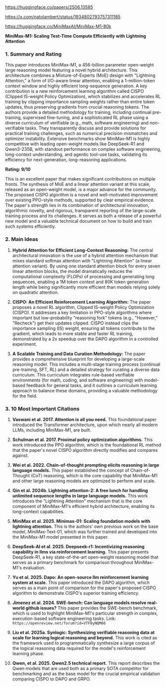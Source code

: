 https://huggingface.co/papers/2506.13585

https://x.com/natolambert/status/1934802793757311185

https://huggingface.co/MiniMaxAI/MiniMax-M1-80k

**MiniMax-M1: Scaling Test-Time Compute Efficiently with Lightning Attention**

### 1. Summary and Rating

This paper introduces MiniMax-M1, a 456-billion parameter open-weight large reasoning model featuring a novel hybrid architecture. This architecture combines a Mixture-of-Experts (MoE) design with "Lightning Attention," a form of I/O-aware linear attention, enabling a 1-million-token context window and highly efficient long-sequence generation. A key contribution is a new reinforcement learning algorithm called CISPO (Clipped IS-weight Policy Optimization), which stabilizes and accelerates RL training by clipping importance sampling weights rather than entire token updates, thus preserving gradients from crucial reasoning tokens. The authors provide a detailed methodology for training, including continual pre-training, supervised fine-tuning, and a sophisticated RL phase using a diverse curriculum of verifiable (e.g., math, software engineering) and non-verifiable tasks. They transparently discuss and provide solutions for practical training challenges, such as numerical precision mismatches and optimizer instability. Extensive benchmarks show MiniMax-M1 is highly competitive with leading open-weight models like DeepSeek-R1 and Qwen3-235B, with standout performance on complex software engineering, long-context understanding, and agentic tool-use tasks, validating its efficiency for next-generation, long-reasoning applications.

**Rating: 9/10**

This is an excellent paper that makes significant contributions on multiple fronts. The synthesis of MoE and a linear attention variant at this scale, released as an open-weight model, is a major advance for the community. The proposed CISPO algorithm is a novel and well-motivated improvement over existing PPO-style methods, supported by clear empirical evidence. The paper's strength lies in its combination of architectural innovation, algorithmic novelty, and rigorous, transparent reporting of the large-scale training process and its challenges. It serves as both a release of a powerful new model and a valuable technical document on how to build and train such systems efficiently.

### 2. Main Ideas

1.  **Hybrid Attention for Efficient Long-Context Reasoning:** The central architectural innovation is the use of a hybrid attention mechanism that mixes standard softmax attention with "Lightning Attention" (a linear attention variant). By using one standard attention block for every seven linear attention blocks, the model dramatically reduces the computational complexity (FLOPs) of processing and generating long sequences, enabling a 1M token context and 80K token generation length while being significantly more efficient than models relying solely on quadratic attention.

2.  **CISPO: An Efficient Reinforcement Learning Algorithm:** The paper proposes a novel RL algorithm, Clipped IS-weight Policy Optimization (CISPO). It addresses a key limitation in PPO-style algorithms where important but low-probability "reasoning fork" tokens (e.g., "However," "Recheck") get their updates clipped. CISPO instead clips the importance sampling (IS) weight, ensuring all tokens contribute to the gradient, which leads to more stable and faster RL training, demonstrated by a 2x speedup over the DAPO algorithm in a controlled experiment.

3.  **A Scalable Training and Data Curation Methodology:** The paper provides a comprehensive blueprint for developing a large-scale reasoning model. This includes a multi-stage training process (continual pre-training, SFT, RL) and a detailed strategy for curating a diverse data curriculum. This curriculum integrates rule-based verifiable environments (for math, coding, and software engineering) with model-based feedback for general tasks, and it outlines a curriculum learning approach to balance these domains, providing a valuable methodology for the field.

### 3. 10 Most Important Citations

1.  **Vaswani et al. 2017. Attention is all you need.**
    This foundational paper introduced the Transformer architecture, upon which nearly all modern LLMs, including MiniMax-M1, are built.

2.  **Schulman et al. 2017. Proximal policy optimization algorithms.**
    This work introduced the PPO algorithm, which is the foundational RL method that the paper's novel CISPO algorithm directly modifies and compares against.

3.  **Wei et al. 2022. Chain-of-thought prompting elicits reasoning in large language models.**
    This paper established the concept of Chain-of-Thought (CoT) reasoning, which is the core capability that MiniMax-M1 and other large reasoning models are optimized to perform and scale.

4.  **Qin et al. 2024b. Lightning attention-2: A free lunch for handling unlimited sequence lengths in large language models.**
    This work introduces the "Lightning Attention" mechanism that is the core component of MiniMax-M1's efficient hybrid architecture, enabling its long-context capabilities.

5.  **MiniMax et al. 2025. Minimax-01: Scaling foundation models with lightning attention.**
    This is the authors' own previous work on the base model, MiniMax-Text-01, which was further trained and developed into the MiniMax-M1 model presented in this paper.

6.  **DeepSeek-AI et al. 2025. Deepseek-r1: Incentivizing reasoning capability in llms via reinforcement learning.**
    This paper presents DeepSeek-R1, a key state-of-the-art open-weight reasoning model that serves as a primary benchmark for comparison throughout MiniMax-M1's evaluation.

7.  **Yu et al. 2025. Dapo: An open-source llm reinforcement learning system at scale.**
    This paper introduced the DAPO algorithm, which serves as a main point of comparison for the paper's proposed CISPO algorithm to demonstrate CISPO's superior training efficiency.

8.  **Jimenez et al. 2024. SWE-bench: Can language models resolve real-world github issues?**
    This paper provides the SWE-bench benchmark, which is used to highlight MiniMax-M1's particular strength in complex, execution-based software engineering tasks.
    Link: `https://openreview.net/forum?id=VTF8yNQM66`

9.  **Liu et al. 2025a. Synlogic: Synthesizing verifiable reasoning data at scale for learning logical reasoning and beyond.**
    This work is cited as the framework used to programmatically synthesize a large corpus of the logical reasoning data required for the model's reinforcement learning phase.

10. **Qwen, et al. 2025. Qwen2.5 technical report.**
    This report describes the Qwen models that are used both as a primary SOTA competitor for benchmarking and as the base model for the crucial empirical validation comparing CISPO to DAPO and GRPO.
